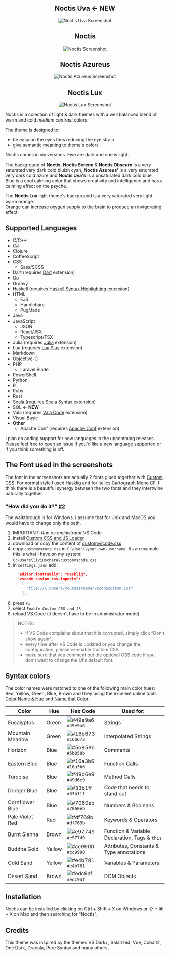 <div align="center">

## Noctis Uva &larr; **NEW**

![Noctis Uva Screenshot](https://github.com/liviuschera/noctis/raw/master/images/NoctisUva.png)

## Noctis

![Noctis Screenshot](https://github.com/liviuschera/noctis/raw/master/images/noctis.png)

## Noctis Azureus

![Noctis Azureus Screenshot](https://github.com/liviuschera/noctis/raw/master/images/noctisAzureus.png)

## Noctis Lux

![Noctis Lux Screenshot](https://github.com/liviuschera/noctis/raw/master/images/noctisLux.png)

</div>

Noctis is a colection of light & dark themes with a well balanced blend of warm and cold _medium contrast_ colors.

The theme is designed to:

-  be easy on the eyes thus reducing the eye strain
-  give semantic meaning to theme's colors

Noctis comes in six versions. Five are dark and one is light.

The background of **Noctis**, **Noctis Sereno** & **Noctis Obscuro** is a very saturated very dark cold bluish cyan, **Noctis Azureus'** is a very saturated very dark cold azure and **Noctis Uva's** is a unsaturated dark cold blue.<br>Blue is a cool calming color that shows creativity and intelligence and has a calming effect on the psyche.

The **Noctis Lux** light theme's background is a very saturated very light warm orange.<br>Orange can increase oxygen supply to the brain to produce an invigorating effect.

## Supported Languages

-  C/C++
-  C#
-  Clojure
-  CoffeeScript
-  CSS
   -  Sass/SCSS
-  Dart (requires [Dart](https://marketplace.visualstudio.com/items?itemName=Dart-Code.dart-code) extension)
-  Go
-  Groovy
-  Haskell (requires [Haskell Syntax Highlighting](https://marketplace.visualstudio.com/items?itemName=justusadam.language-haskell) extension)
-  HTML
   -  EJS
   -  Handlebars
   -  Pug/Jade
-  Java
-  JavaScript
   -  JSON
   -  React/JSX
   -  Typescript/TSX
-  Julia (requires [Julia](https://marketplace.visualstudio.com/items?itemName=julialang.language-julia) extension)
-  Lua (requires [Lua Plus](https://marketplace.visualstudio.com/items?itemName=jep-a.lua-plus) extension)
-  Markdown
-  Objective-C
-  PHP
   -  Laravel Blade
-  PowerShell
-  Python
-  R
-  Ruby
-  Rust
-  Scala (requires [Scala Syntax](https://marketplace.visualstudio.com/items?itemName=scala-lang.scala) extension)
-  SQL &larr; **NEW**
-  Vala (requires [Vala Code](https://marketplace.visualstudio.com/items?itemName=thiagoabreu.vala) extension)
-  Visual Basic
-  **Other**
   -  Apache Conf (requires [Apache Conf](https://marketplace.visualstudio.com/items?itemName=mrmlnc.vscode-apache) extension)

I plan on adding support for new languages in the upcomming releases. Please feel free to open an issue if you'd like a new language supported or if you think something is off.

## **The Font** used in the screenshots

The font in the screenshots are actually 2 fonts glued together with [Custom CSS](https://marketplace.visualstudio.com/items?itemName=be5invis.vscode-custom-css). For normal style I used [Hasklig](https://github.com/i-tu/Hasklig) and for italics [Cartograph Mono CF](http://connary.com/cartograph.html).
I think there is a beautiful synergy between the two fonts and they intertwine naturally together.

### "How did you do it?" [#2](https://github.com/liviuschera/noctis/issues/2)

The walkthrough is for Windows. I assume that for Unix and MacOS you would have to change only the path.

1. IMPORTANT: _Run as aministrator_ VS Code
2. install [Custom CSS and JS Loader](https://marketplace.visualstudio.com/items?itemName=be5invis.vscode-custom-css)
3. download or copy the content of [customvscode.css](https://github.com/liviuschera/noctis/blob/master/vscodecustom.css)
4. copy `customvscode.css` in `C:\Users\your-own-username`. As an example this is what I have on my system: `C:\Users\liviuschera\customvscode.css`
5. in `settings.json` add:
   ```json
     "editor.fontFamily": "Hasklig",
     "vscode_custom_css.imports":
       [
         "file://C:/Users/yourusername/vscodecustom.css"
       ],
   ```
6. press `F1`
7. select `Enable Custom CSS and JS`
8. reload VS Code (it doesn't have to be in administrator mode)

> NOTES:
>
> -  if VS Code complains about that it is corrupted, simply click “Don't show again”.
> -  every time after VS Code is updated or you change the configuration, please re-enable Custom CSS
> -  make sure that you comment out the optional CSS code if you don't want to change the UI's default font.

## Syntax colors

The color names were matched to one of the following main color hues: Red, Yellow, Green, Blue, Brown and Grey using the excelent online tools [Color Name & Hue](http://www.color-blindness.com/color-name-hue/) and [Name that Color](http://chir.ag/projects/name-that-color).

| Color           | Hue    | Hex Code                                                           | Used for:                                      |
| --------------- | ------ | ------------------------------------------------------------------ | ---------------------------------------------- |
| Eucalyptus      | Green  | ![#49e9a6](https://placehold.it/15/49e9a6/000000?text=+) `#49e9a6` | Strings                                        |
| Mountain Meadow | Green  | ![#16b673](https://placehold.it/15/16b673/000000?text=+) `#16b673` | Interpolated Strings                           |
| Horizon         | Blue   | ![#5b858b](https://placehold.it/15/5b858b/000000?text=+) `#5b858b` | Comments                                       |
| Eastern Blue    | Blue   | ![#16a3b6](https://placehold.it/15/16a3b6/000000?text=+) `#16a3b6` | Function Calls                                 |
| Turcoise        | Blue   | ![#49d6e9](https://placehold.it/15/49d6e9/000000?text=+) `#49d6e9` | Method Calls                                   |
| Dodger Blue     | Blue   | ![#33b1ff](https://placehold.it/15/33b1ff/000000?text=+) `#33b1ff` | Code that needs to stand out                   |
| Cornflower Blue | Blue   | ![#7060eb](https://placehold.it/15/7060eb/000000?text=+) `#7060eb` | Numbers & Booleans                             |
| Pale Violet Red | Red    | ![#df769b](https://placehold.it/15/df769b/000000?text=+) `#df769b` | Keywords & Operators                           |
| Burnt Sienna    | Brown  | ![#e97749](https://placehold.it/15/e97749/000000?text=+) `#e97749` | Function & Variable Declaration, Tags & `this` |
| Buddha Gold     | Yellow | ![#cc9900](https://placehold.it/15/cc9900/000000?text=+) `#cc9900` | Attributes, Constants & Type annotations       |
| Gold Sand       | Yellow | ![#e4b781](https://placehold.it/15/e4b781/000000?text=+) `#e4b781` | Variables & Parameters                         |
| Desert Sand     | Brown  | ![#edc9af](https://placehold.it/15/edc9af/000000?text=+) `#edc9af` | DOM Objects                                    |

## Installation

Noctis can be installed by clicking on Ctrl + Shift + X on Windows or ⇧ + ⌘ + X on Mac and then searching for "Noctis".

## Credits

This theme was inspired by the themes VS Dark+, Solarized, Vue, Cobalt2, One Dark, Dracula, Pure Syntax and many others.
